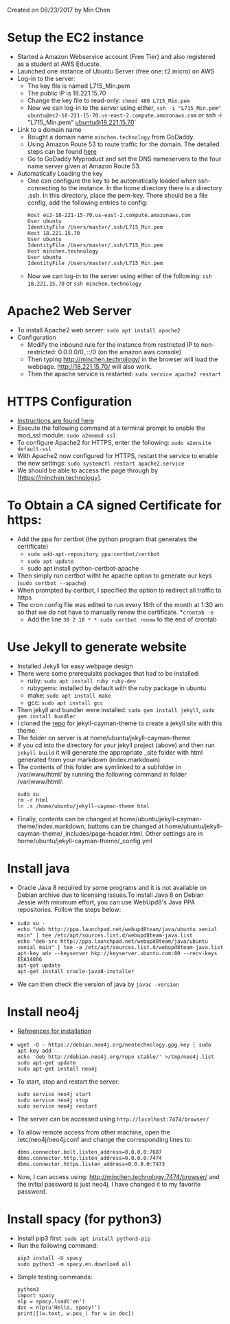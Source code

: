 Created on 08/23/2017 by Min Chen

# Setup the EC2 instance
- Started a Amazon Webservice account (Free Tier) and also registered as a student at AWS Educate. 
- Launched one instance of Ubuntu Server (free one: t2.micro) on AWS
- Log-in to the server:
    - The key file is named L715_Min.pem
    - The public IP is 18.221.15.70
    - Change the key file to read-only: `chmod 400 L715_Min.pem`
    - Now we can log-in to the server using either, `ssh -i "L715_Min.pem" ubuntu@ec2-18-221-15-70.us-east-2.compute.amazonaws.com` or ssh -i "L715_Min.pem" ubuntu@18.221.15.70`
- Link to a domain name
    - Bought a domain name `minchen.technology` from GoDaddy.
    - Using Amazon Route 53 to route traffic for the domain. The detailed steps can be found [here](http://docs.aws.amazon.com/Route53/latest/DeveloperGuide/routing-to-ec2-instance.html)
    - Go to GoDaddy Myproduct and set the DNS nameservers to the four name server given at Amazon Route 53.
- Automatically Loading the key
    - One can configure the key to be automatically loaded when ssh-connecting to the instance. In the home directory there is a directory .ssh. In this directory, place the pem-key. There should be a file config, add the following entries to config:
        ```
        Host ec2-18-221-15-70.us-east-2.compute.amazonaws.com
        User ubuntu
        IdentityFile /Users/master/.ssh/L715_Min.pem
        Host 18.221.15.70
        User ubuntu
        IdentityFile /Users/master/.ssh/L715_Min.pem
        Host minchen.technology
        User ubuntu
        IdentityFile /Users/master/.ssh/L715_Min.pem
        ```
    - Now we can log-in to the server using either of the following: `ssh 18.221.15.70` or `ssh minchen.technology`

# Apache2 Web Server
- To install Apache2 web server: `sudo apt install apache2`
- Configuration
 	- Modify the inbound rule for the instance from restricted IP to non-restricted: 0.0.0.0/0, ::/0 (on the amazon aws console)
    - Then typing http://minchen.technology/ in the browser will load the webpage. http://18.221.15.70/ will also work.
    - Then the apache service is restarted: `sudo service apache2 restart`
    
# HTTPS Configuration 
- [Instructions are found here](https://help.ubuntu.com/lts/serverguide/httpd.html)
- Execute the following command at a terminal prompt to enable the mod_ssl module: `sudo a2enmod ssl`
- To configure Apache2 for HTTPS, enter the following: `sudo a2ensite default-ssl`
- With Apache2 now configured for HTTPS, restart the service to enable the new settings: `sudo systemctl restart apache2.service`
- We should be able to access the page through by [https://minchen.technology].

# To Obtain a CA signed Certificate for https:
- Add the ppa for certbot (the python program that generates the certificate)
    * `sudo add-apt-repository ppa:certbot/certbot`
    * `sudo apt update`
    * sudo apt install python-certbot-apache
- Then simply run certbot witht he apache option to generate our keys (`sudo certbot --apache`)
- When prompted by certbot, I specified the option to redirect all traffic to https
- The cron config file was edited to run every 18th of the month at 1:30 am so that we do not have to manually renew the certificate.
    *`crontab -e`
    * Add the line `30 2 18 * * sudo certbot renew` to the end of crontab

# Use Jekyll to generate website
- Installed Jekyll for easy webpage design 
- There were some prerequisite packages that had to be installed:
    * ruby: `sudo apt install ruby ruby-dev`
    * rubygems: installed by default with the ruby package in ubuntu
    * make: `sudo apt install make`
    * gcc: `sudo apt install gcc`
- Then jekyll and bundler were installed: `sudo gem install jekyll`, `sudo gem install bundler`
- I cloned the [repo](https://github.com/pietromenna/jekyll-cayman-theme) for jekyll-cayman-theme to create a jekyll site with this theme.
- The folder on server is at home/ubuntu/jekyll-cayman-theme
- if you cd into the directory for your jekyll project (above) and then run `jekyll build` it will generate the appropriate \_site folder with html generated from your markdown (index.markdown)
- The contents of this folder are symlinked to a subfolder in /var/www/html/ by running the following command in folder /var/www/html/: 
    ```
    sudo su
    rm -r html
    ln .s /home/ubuntu/jekyll-cayman-theme html
    ```
- Finally, contents can be changed at home/ubuntu/jekyll-cayman-theme/index.markdown, buttons can be changed at home/ubuntu/jekyll-cayman-theme/\_includes/page-header.html. Other settings are in home/ubuntu/jekyll-cayman-theme/\_config.yml

# Install java
- Oracle Java 8 required by some programs and it is not available on Debian archive due to licensing issues.To install Java 8 on Debian Jessie with minimum effort, you can use WebUpd8's Java PPA repositories. Follow the steps below:
-   ```
    sudo su -
    echo "deb http://ppa.launchpad.net/webupd8team/java/ubuntu xenial main" | tee /etc/apt/sources.list.d/webupd8team-java.list
    echo "deb-src http://ppa.launchpad.net/webupd8team/java/ubuntu xenial main" | tee -a /etc/apt/sources.list.d/webupd8team-java.list
    apt-key adv --keyserver hkp://keyserver.ubuntu.com:80 --recv-keys EEA14886
    apt-get update
    apt-get install oracle-java8-installer
    ```
- We can then check the version of java by `javac -version`

# Install neo4j
- [References for installation](https://medium.com/@Jessicawlm/installing-neo4j-on-ubuntu-14-04-step-by-step-guide-ed943ec16c56)
-   ```
    wget -O - https://debian.neo4j.org/neotechnology.gpg.key | sudo apt-key add -
    echo 'deb http://debian.neo4j.org/repo stable/' >/tmp/neo4j.list
    sudo apt-get update
    sudo apt-get install neo4j
    ```
- To start, stop and restart the server:
    ```
    sudo service neo4j start
    sudo service neo4j stop
    sudo service neo4j restart
    ```
- The server can be accessed using `http://localhost:7474/browser/`

- To allow remote access from other machine, open the /etc/neo4j/neo4j.conf and change the corresponding lines to:
    ```
    dbms.connector.bolt.listen_address=0.0.0.0:7687
    dbms.connector.http.listen_address=0.0.0.0:7474
    dbms.connector.https.listen_address=0.0.0.0:7473
    ```
- Now, I can access using: http://minchen.technology:7474/browser/ and the initial password is just neo4j. I have changed it to my favorite password.

# Install spacy (for python3)
- Install pip3 first: `sudo apt install python3-pip`
- Run the following command:
    ```
    pip3 install -U spacy
    sudo python3 -m spacy.en.download all
    ```
- Simple testing commands:
    ```
    python3
    import spacy
    nlp = spacy.load('en')
    doc = nlp(u'Hello, spacy!')
    print([(w.text, w.pos_) for w in doc])
    ```